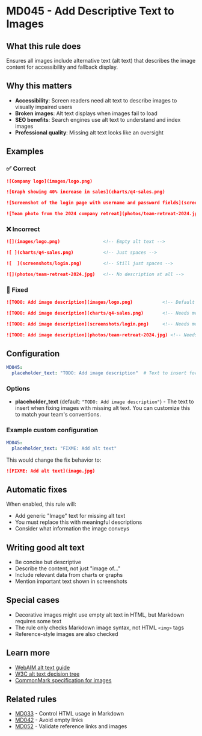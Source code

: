 # MD045 - Add Descriptive Text to Images

## What this rule does

Ensures all images include alternative text (alt text) that describes the image content for accessibility and fallback display.

## Why this matters

- **Accessibility**: Screen readers need alt text to describe images to visually impaired users
- **Broken images**: Alt text displays when images fail to load
- **SEO benefits**: Search engines use alt text to understand and index images
- **Professional quality**: Missing alt text looks like an oversight

## Examples

### ✅ Correct

```markdown
![Company logo](images/logo.png)

![Graph showing 40% increase in sales](charts/q4-sales.png)

![Screenshot of the login page with username and password fields](screenshots/login.png)

![Team photo from the 2024 company retreat](photos/team-retreat-2024.jpg)
```

### ❌ Incorrect  

```markdown
![](images/logo.png)                <!-- Empty alt text -->

![ ](charts/q4-sales.png)           <!-- Just spaces -->

![  ](screenshots/login.png)        <!-- Still just spaces -->

![](photos/team-retreat-2024.jpg)   <!-- No description at all -->
```

### 🔧 Fixed

```markdown
![TODO: Add image description](images/logo.png)           <!-- Default placeholder added -->

![TODO: Add image description](charts/q4-sales.png)       <!-- Needs meaningful description -->

![TODO: Add image description](screenshots/login.png)     <!-- Needs meaningful description -->

![TODO: Add image description](photos/team-retreat-2024.jpg) <!-- Needs meaningful description -->
```

## Configuration

```yaml
MD045:
  placeholder_text: "TODO: Add image description"  # Text to insert for missing alt text
```

### Options

- **placeholder_text** (default: `"TODO: Add image description"`) - The text to insert when fixing images with missing alt text. You can customize this to match your team's conventions.

### Example custom configuration

```yaml
MD045:
  placeholder_text: "FIXME: Add alt text"
```

This would change the fix behavior to:

```markdown
![FIXME: Add alt text](image.jpg)
```

## Automatic fixes

When enabled, this rule will:
- Add generic "Image" text for missing alt text
- You must replace this with meaningful descriptions
- Consider what information the image conveys

## Writing good alt text

- Be concise but descriptive
- Describe the content, not just "image of..."
- Include relevant data from charts or graphs
- Mention important text shown in screenshots

## Special cases

- Decorative images might use empty alt text in HTML, but Markdown requires some text
- The rule only checks Markdown image syntax, not HTML `<img>` tags
- Reference-style images are also checked

## Learn more

- [WebAIM alt text guide](https://webaim.org/techniques/alttext/)
- [W3C alt text decision tree](https://www.w3.org/WAI/tutorials/images/decision-tree/)
- [CommonMark specification for images](https://spec.commonmark.org/0.31.2/#images)

## Related rules

- [MD033](md033.md) - Control HTML usage in Markdown
- [MD042](md042.md) - Avoid empty links
- [MD052](md052.md) - Validate reference links and images
